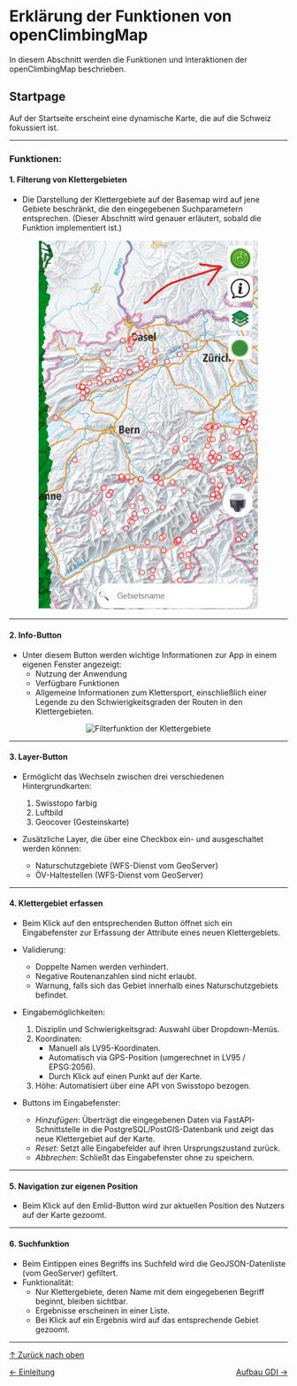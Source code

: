 # Erklärung der Funktionen von openClimbingMap

<a id="top"></a>
In diesem Abschnitt werden die Funktionen und Interaktionen der openClimbingMap beschrieben.

## Startpage

<div id="startpage"></div>
Auf der Startseite erscheint eine dynamische Karte, die auf die Schweiz fokussiert ist.

---

### Funktionen:

#### 1. **Filterung von Klettergebieten**
- Die Darstellung der Klettergebiete auf der Basemap wird auf jene Gebiete beschränkt, die den eingegebenen Suchparametern entsprechen. (Dieser Abschnitt wird genauer erläutert, sobald die Funktion implementiert ist.)

<div style="text-align: center;">
  <img src="bilder/Filterfunktion.jpg" alt="Filterfunktion der Klettergebiete" style="width: 400px; height: auto;">
</div>

---

#### 2. **Info-Button**
- Unter diesem Button werden wichtige Informationen zur App in einem eigenen Fenster angezeigt:
  - Nutzung der Anwendung
  - Verfügbare Funktionen
  - Allgemeine Informationen zum Klettersport, einschließlich einer Legende zu den Schwierigkeitsgraden der Routen in den Klettergebieten.

<div style="text-align: center;">
  <img src="videos/Info.mp4" alt="Filterfunktion der Klettergebiete" style="width: 400px; height: auto;">
</div>

---

#### 3. **Layer-Button**
- Ermöglicht das Wechseln zwischen drei verschiedenen Hintergrundkarten:
  1. Swisstopo farbig
  2. Luftbild
  3. Geocover (Gesteinskarte)

- Zusätzliche Layer, die über eine Checkbox ein- und ausgeschaltet werden können:
  - Naturschutzgebiete (WFS-Dienst vom GeoServer)
  - ÖV-Haltestellen (WFS-Dienst vom GeoServer)

---

#### 4. **Klettergebiet erfassen**
- Beim Klick auf den entsprechenden Button öffnet sich ein Eingabefenster zur Erfassung der Attribute eines neuen Klettergebiets.

- Validierung:
  - Doppelte Namen werden verhindert.
  - Negative Routenanzahlen sind nicht erlaubt.
  - Warnung, falls sich das Gebiet innerhalb eines Naturschutzgebiets befindet.

- Eingabemöglichkeiten:
  1. Disziplin und Schwierigkeitsgrad: Auswahl über Dropdown-Menüs.
  2. Koordinaten:
     - Manuell als LV95-Koordinaten.
     - Automatisch via GPS-Position (umgerechnet in LV95 / EPSG:2056).
     - Durch Klick auf einen Punkt auf der Karte.
  3. Höhe: Automatisiert über eine API von Swisstopo bezogen.

- Buttons im Eingabefenster:
  - *Hinzufügen*: Überträgt die eingegebenen Daten via FastAPI-Schnittstelle in die PostgreSQL/PostGIS-Datenbank und zeigt das neue Klettergebiet auf der Karte.
  - *Reset*: Setzt alle Eingabefelder auf ihren Ursprungszustand zurück.
  - *Abbrechen*: Schließt das Eingabefenster ohne zu speichern.

---

#### 5. **Navigation zur eigenen Position**
- Beim Klick auf den Emlid-Button wird zur aktuellen Position des Nutzers auf der Karte gezoomt.

---

#### 6. **Suchfunktion**
- Beim Eintippen eines Begriffs ins Suchfeld wird die GeoJSON-Datenliste (vom GeoServer) gefiltert.
- Funktionalität:
  - Nur Klettergebiete, deren Name mit dem eingegebenen Begriff beginnt, bleiben sichtbar.
  - Ergebnisse erscheinen in einer Liste.
  - Bei Klick auf ein Ergebnis wird auf das entsprechende Gebiet gezoomt.

---

[↑ Zurück nach oben](#top)

<div style="display: flex; justify-content: space-between;">
  <div>
    <a href="einleitung.html">← Einleitung</a>
  </div>
  <div>
    <a href="aufbauGDI.html">Aufbau GDI →</a>
  </div>
</div>
